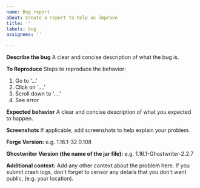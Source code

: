 ```yaml
---
name: Bug report
about: Create a report to help us improve
title: ''
labels: bug
assignees: ''

---
```


**Describe the bug**
A clear and concise description of what the bug is.

**To Reproduce**
Steps to reproduce the behavior:
1. Go to '...'
2. Click on '....'
3. Scroll down to '....'
4. See error

**Expected behavior**
A clear and concise description of what you expected to happen.

**Screenshots**
If applicable, add screenshots to help explain your problem.

**Forge Version:**
e.g. 1.16.1-32.0.108

**Ghostwriter Version (the name of the jar file):**
e.g. 1.16.1-Ghostwriter-2.2.7

**Additional context:**
Add any other context about the problem here.
If you submit crash logs, don't forget to censor any details that you don't want public, (e.g. your location).
